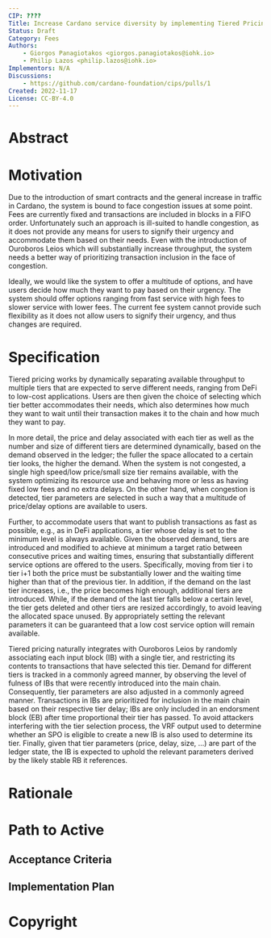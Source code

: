 ```yaml
---
CIP: ????
Title: Increase Cardano service diversity by implementing Tiered Pricing
Status: Draft
Category: Fees
Authors:
    - Giorgos Panagiotakos <giorgos.panagiotakos@iohk.io>
    - Philip Lazos <philip.lazos@iohk.io>
Implementors: N/A
Discussions:
    - https://github.com/cardano-foundation/cips/pulls/1
Created: 2022-11-17
License: CC-BY-4.0
---
```


# Abstract <!-- A short (~200 word) description of the technical issue being addressed and the proposed solution -->



# Motivation  <!-- A clear and short explanation introducing the reason behind a proposal. When changing an established design, it must outlines issues in the design that motivates a rework. -->
		
Due to the introduction of smart contracts and the general increase in traffic in Cardano, the system is bound to face congestion issues at some point. 
Fees are currently fixed and transactions are included in blocks in a FIFO order. 
Unfortunately such an approach is ill-suited to handle congestion, as it does not provide any means for users to signify their urgency and accommodate them based on their needs. Even with the introduction of Ouroboros Leios which will substantially increase throughput, the system needs a better way of prioritizing transaction inclusion in the face of congestion.

Ideally, we would like the system to offer a multitude of options, and have users decide how much they want to pay based on their urgency. 
The system should offer options ranging from fast service with high fees to slower service with lower fees.
The current fee system cannot provide such flexibility as it does not allow users to signify their urgency, and thus changes are required.
 

# Specification <!-- The technical specification should describe the syntax and semantics of any new feature. The specification should be detailed enough to allow competing, interoperable implementations. -->


Tiered pricing works by dynamically separating available throughput to multiple tiers that are expected to serve different needs, ranging from DeFi to low-cost applications. Users are then given the choice of selecting which tier better accommodates their needs, which also determines how much they want to wait until their transaction makes it to the chain and how much they want to pay.

In more detail, the price and delay associated with each tier as well as the number and size of different tiers are determined dynamically, based on the demand observed in the ledger; the fuller the space allocated to a certain tier looks, the higher the demand. When the system is not congested, a single high speed/low price/small size tier remains available, with the system optimizing its resource use and behaving more or less as having fixed low fees and no extra delays.  On the other hand, when congestion is detected, tier parameters are selected in such a way that a multitude of price/delay options are available to users. 

Further, to accommodate users that want to publish transactions as fast as possible, e.g., as in DeFi applications, a tier whose delay is set to the minimum level is always available. Given the observed demand, tiers are introduced and modified to achieve at minimum a target ratio between consecutive prices and waiting times, ensuring that substantially different service options are offered to the users. Specifically, moving from tier i to tier i+1 both the price must be substantially lower and the waiting time higher than that of the previous tier. In addition, if the demand on the last tier increases, i.e., the price becomes high enough, additional tiers are introduced. While, if the demand of the last tier falls below a certain level, the tier gets deleted and other tiers are resized accordingly, to avoid leaving the allocated space unused. By appropriately setting the relevant parameters it can be guaranteed that a low cost service option will remain available.

Tiered pricing naturally integrates with Ouroboros Leios by randomly associating each input block (IB) with a single tier, and restricting its contents to transactions  that have selected this tier. Demand for different tiers is tracked in a commonly agreed manner, by observing the level of fulness of IBs that were recently introduced into the main chain. Consequently, tier parameters are also adjusted in a commonly agreed manner. 
Transactions in IBs are prioritized for inclusion in the main chain based on their respective tier delay; IBs are only included in an endorsment block (EB) after time proportional their tier has passed. To avoid attackers interfering with the tier selection process, the VRF output used to determine whether an SPO is eligible to create a new IB is also used to determine its tier. Finally, given that tier parameters (price, delay, size, …) are part of the ledger state, the IB is expected to uphold the relevant parameters derived by the likely stable RB it references.


# Rationale  <!-- The rationale fleshes out the specification by describing what motivated the design and why particular design decisions were made. It should describe alternate designs that were considered and related work. The rationale should provide evidence of consensus within the community and discuss important objections or concerns raised during discussion. When applicable, it must also explain how the proposal affects backward-compatibility of existing solutions. -->

# Path to Active

## Acceptance Criteria			

## Implementation Plan

# Copyright
